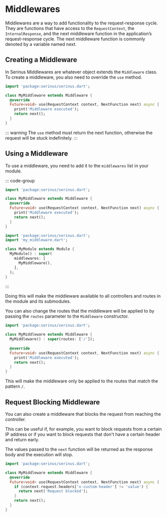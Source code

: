 # Middlewares

Middlewares are a way to add functionality to the request-response cycle. They are functions that have access to the `RequestContext`, the `InternalResponse`, and the next middleware function in the application’s request-response cycle. The next middleware function is commonly denoted by a variable named next.

## Creating a Middleware

In Serinus Middlewares are whatever object extends the `Middleware` class. To create a middleware, you also need to override the `use` method.

```dart
import 'package:serinus/serinus.dart';

class MyMiddleware extends Middleware {
  @override
  Future<void> use(RequestContext context, NextFunction next) async {
    print('Middleware executed');
    return next();
  }
}
```

::: warning
The `use` method must return the next function, otherwise the request will be stuck indefinitely.
:::

## Using a Middleware

To use a middleware, you need to add it to the `middlewares` list in your module.

::: code-group

```dart [my_middleware.dart]
import 'package:serinus/serinus.dart';

class MyMiddleware extends Middleware {
  @override
  Future<void> use(RequestContext context, NextFunction next) async {
    print('Middleware executed');
    return next();
  }
}
```

```dart [my_module.dart]
import 'package:serinus/serinus.dart';
import 'my_middleware.dart';

class MyModule extends Module {
  MyModule() : super(
    middlewares: [
      MyMiddleware(),
    ],
  );
}
```

:::

Doing this will make the middleware available to all controllers and routes in the module and its submodules.

You can also change the routes that the middleware will be applied to by passing the `routes` parameter to the `Middleware` constructor.

```dart
import 'package:serinus/serinus.dart';

class MyMiddleware extends Middleware {
  MyMiddleware() : super(routes: ['/']);
  
  @override
  Future<void> use(RequestContext context, NextFunction next) async {
    print('Middleware executed');
    return next();
  }
}
```

This will make the middleware only be applied to the routes that match the pattern `/`.

## Request Blocking Middleware

You can also create a middleware that blocks the request from reaching the controller.

This can be useful if, for example, you want to block requests from a certain IP address or if you want to block requests that don't have a certain header and return early.

The values passed to the `next` function will be returned as the response body and the execution will stop.

```dart
import 'package:serinus/serinus.dart';

class MyMiddleware extends Middleware {
  @override
  Future<void> use(RequestContext context, NextFunction next) async {
    if (context.request.headers['x-custom-header'] != 'value') {
      return next('Request blocked');
    }
    return next();
  }
}
```
